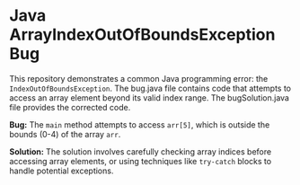 # Java ArrayIndexOutOfBoundsException Bug
This repository demonstrates a common Java programming error: the `IndexOutOfBoundsException`.  The bug.java file contains code that attempts to access an array element beyond its valid index range.  The bugSolution.java file provides the corrected code.

**Bug:** The `main` method attempts to access `arr[5]`, which is outside the bounds (0-4) of the array `arr`. 

**Solution:** The solution involves carefully checking array indices before accessing array elements, or using techniques like `try-catch` blocks to handle potential exceptions.